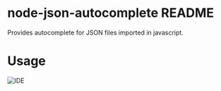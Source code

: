 # node-json-autocomplete README

Provides autocomplete for JSON files imported in javascript.

# Usage

![IDE](https://thumbs.gfycat.com/ImaginativeNiceHarpseal-size_restricted.gif)